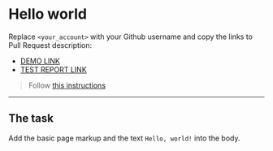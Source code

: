 # Hello world
Replace `<your_account>` with your Github username and copy the links to Pull Request description:
- [DEMO LINK](https://GrebenkinaT.github.io/layout_hello-world/)
- [TEST REPORT LINK](https://GrebenkinaT.github.io/layout_hello-world/report/html_report/)

> Follow [this instructions](https://mate-academy.github.io/layout_task-guideline/#how-to-solve-the-layout-tasks-on-github)
___

## The task 
Add the basic page markup and the text `Hello, world!` into the body.
